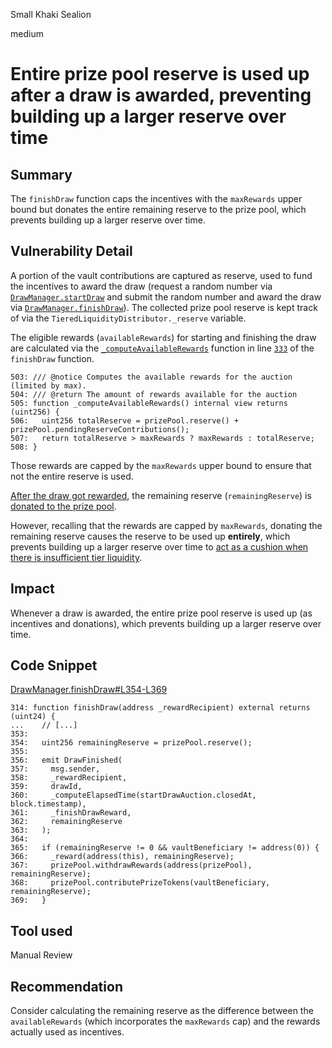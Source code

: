 Small Khaki Sealion

medium

# Entire prize pool reserve is used up after a draw is awarded, preventing building up a larger reserve over time

## Summary

The `finishDraw` function caps the incentives with the `maxRewards` upper bound but donates the entire remaining reserve to the prize pool, which prevents building up a larger reserve over time.

## Vulnerability Detail

A portion of the vault contributions are captured as reserve, used to fund the incentives to award the draw (request a random number via [`DrawManager.startDraw`](https://github.com/sherlock-audit/2024-05-pooltogether/blob/main/pt-v5-draw-manager/src/DrawManager.sol#L219) and submit the random number and award the draw via [`DrawManager.finishDraw`](https://github.com/sherlock-audit/2024-05-pooltogether/blob/main/pt-v5-draw-manager/src/DrawManager.sol#L314)). The collected prize pool reserve is kept track of via the `TieredLiquidityDistributor._reserve` variable.

The eligible rewards (`availableRewards`) for starting and finishing the draw are calculated via the [`_computeAvailableRewards`](https://github.com/sherlock-audit/2024-05-pooltogether/blob/main/pt-v5-draw-manager/src/DrawManager.sol#L505-L508) function in line [`333`](https://github.com/sherlock-audit/2024-05-pooltogether/blob/main/pt-v5-draw-manager/src/DrawManager.sol#L333) of the `finishDraw` function.

```solidity
503: /// @notice Computes the available rewards for the auction (limited by max).
504: /// @return The amount of rewards available for the auction
505: function _computeAvailableRewards() internal view returns (uint256) {
506:   uint256 totalReserve = prizePool.reserve() + prizePool.pendingReserveContributions();
507:   return totalReserve > maxRewards ? maxRewards : totalReserve;
508: }
```

Those rewards are capped by the `maxRewards` upper bound to ensure that not the entire reserve is used.

[After the draw got rewarded](https://github.com/sherlock-audit/2024-05-pooltogether/blob/main/pt-v5-draw-manager/src/DrawManager.sol#L344), the remaining reserve (`remainingReserve`) is [donated to the prize pool](https://github.com/sherlock-audit/2024-05-pooltogether/blob/main/pt-v5-draw-manager/src/DrawManager.sol#L354-L369).

However, recalling that the rewards are capped by `maxRewards`, donating the remaining reserve causes the reserve to be used up **entirely**, which prevents building up a larger reserve over time to [act as a cushion when there is insufficient tier liquidity](https://github.com/sherlock-audit/2024-05-pooltogether/blob/main/pt-v5-prize-pool/src/abstract/TieredLiquidityDistributor.sol#L374-L386).

## Impact

Whenever a draw is awarded, the entire prize pool reserve is used up (as incentives and donations), which prevents building up a larger reserve over time.

## Code Snippet

[DrawManager.finishDraw#L354-L369](https://github.com/sherlock-audit/2024-05-pooltogether/blob/main/pt-v5-draw-manager/src/DrawManager.sol#L354-L369)

```solidity
314: function finishDraw(address _rewardRecipient) external returns (uint24) {
...    // [...]
353:
354:   uint256 remainingReserve = prizePool.reserve();
355:
356:   emit DrawFinished(
357:     msg.sender,
358:     _rewardRecipient,
359:     drawId,
360:     _computeElapsedTime(startDrawAuction.closedAt, block.timestamp),
361:     _finishDrawReward,
362:     remainingReserve
363:   );
364:
365:   if (remainingReserve != 0 && vaultBeneficiary != address(0)) {
366:     _reward(address(this), remainingReserve);
367:     prizePool.withdrawRewards(address(prizePool), remainingReserve);
368:     prizePool.contributePrizeTokens(vaultBeneficiary, remainingReserve);
369:   }
```

## Tool used

Manual Review

## Recommendation

Consider calculating the remaining reserve as the difference between the `availableRewards` (which incorporates the `maxRewards` cap) and the rewards actually used as incentives.
